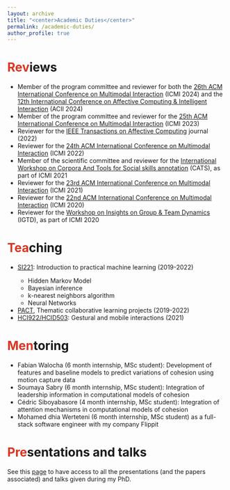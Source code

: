 ```yaml
---
layout: archive
title: "<center>Academic Duties</center>"
permalink: /academic-duties/
author_profile: true
---
```


<span style="color: #DC3522">Rev</span>iews
======
<ul>
    <li>Member of the program committee and reviewer for both the <a href="https://icmi.acm.org/2024/" target="_blank">26th ACM International Conference on Multimodal Interaction</a> (ICMI 2024) and the <a href="https://acii-conf.net/" target="_blank">12th International Conference on Affective Computing & Intelligent Interaction</a> (ACII 2024)</li>
    <li>Member of the program committee and reviewer for the <a href="https://icmi.acm.org/2023/" target="_blank">25th ACM International Conference on Multimodal Interaction</a> (ICMI 2023)</li>
  <li>Reviewer for the  <a href="https://ieeexplore.ieee.org/xpl/RecentIssue.jsp?punumber=5165369" target="_blank">IEEE Transactions on Affective Computing</a> journal (2022)</li>
  <li>Reviewer for the  <a href="https://icmi.acm.org/2022/" target="_blank">24th ACM International Conference on Multimodal Interaction</a> (ICMI 2022)</li>
  <li>Member of the scientific committee and reviewer for the <a href="https://sites.google.com/view/cats2021workshop/home" target="_blank">International Workshop on Corpora And Tools for Social skills annotation</a> (CATS), as part of ICMI 2021</li>
  <li>Reviewer for the  <a href="https://icmi.acm.org/2021/" target="_blank">23rd ACM International Conference on Multimodal Interaction</a> (ICMI 2021)</li>
  <li>Reviewer for the <a href="https://icmi.acm.org/2020/" target="_blank">22nd ACM International Conference on Multimodal Interaction</a> (ICMI 2020)</li>
  <li>Reviewer for the <a href="http://geeksngroupies.ewi.tudelft.nl/icmi2020/" target="_blank">Workshop on Insights on Group & Team Dynamics</a> (IGTD), as part of ICMI 2020</li>
</ul>

<span style="color: #DC3522">Tea</span>ching
======
<ul>
  <li><a href="https://synapses.telecom-paris.fr/catalogue/2020-2021/ue/2135/SI221-bases-de-l-apprentissage" target="_blank">SI221</a>: Introduction to practical machine learning (2019-2022)</li>
    <ul>
      <li>Hidden Markov Model</li>
      <li>Bayesian inference</li>
      <li>k-nearest neighbors algorithm</li>
      <li>Neural Networks</li>
    </ul>
  <li><a href="https://pact.wp.imt.fr/" target="_blank">PACT</a>, Thematic collaborative learning projects (2019-2022)</li>
  
  <li><a href="https://synapses.telecom-paris.fr/catalogue/2020-2021/ue/2627/HCI922-gestural-and-mobile-interaction-d4inh22" target="_blank">HCI922/HCID503</a>: Gestural and mobile interactions (2021)</li>
</ul>

<span style="color: #DC3522">Men</span>toring
======
<ul>
  <li>Fabian Walocha (6 month internship, MSc student): Development of features and baseline models to predict variations of cohesion using motion capture data</li>
  <li>Soumaya Sabry (6 month internship, MSc student): Integration of leadership information in computational models of cohesion</li>
  <li>Cédric Siboyabasore (4 month internship, MSc student): Integration of attention mechanisms in computational models of cohesion</li>
  <li>Mohamed dhia Werteteni (6 month internship, MSc student) as a full-stack software engineer with my company Flippit</li>
</ul>

<span style="color: #DC3522">Pre</span>sentations and talks
======
See this [page](https://lucienmaman.github.io/talks/) to have access to all the presentations (and the papers associated) and talks given during my PhD.
